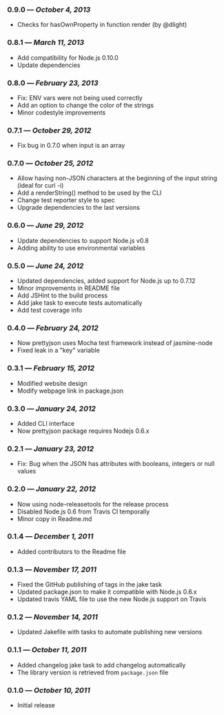 ### 0.9.0 — *October 4, 2013*

  * Checks for hasOwnProperty in function render (by @dlight)

### 0.8.1 — *March 11, 2013*

  * Add compatibility for Node.js 0.10.0
  * Update dependencies

### 0.8.0 — *February 23, 2013*

  * Fix: ENV vars were not being used correctly
  * Add an option to change the color of the strings
  * Minor codestyle improvements

### 0.7.1 — *October 29, 2012*

  * Fix bug in 0.7.0 when input is an array

### 0.7.0 — *October 25, 2012*

  * Allow having non-JSON characters at the beginning of the input string (ideal for curl -i)
  * Add a renderString() method to be used by the CLI
  * Change test reporter style to spec
  * Upgrade dependencies to the last versions

### 0.6.0 — *June 29, 2012*

  * Update dependencies to support Node.js v0.8
  * Adding ability to use environmental variables

### 0.5.0 — *June 24, 2012*

  * Updated dependencies, added support for Node.js up to 0.7.12
  * Minor improvements in README file
  * Add JSHint to the build process
  * Add jake task to execute tests automatically
  * Add test coverage info

### 0.4.0 — *February 24, 2012*

  * Now prettyjson uses Mocha test framework instead of jasmine-node
  * Fixed leak in a "key" variable

### 0.3.1 — *February 15, 2012*

  * Modified website design
  * Modify webpage link in package.json

### 0.3.0 — *January 24, 2012*

  * Added CLI interface
  * Now prettyjson package requires Nodejs 0.6.x

### 0.2.1 — *January 23, 2012*

  * Fix: Bug when the JSON has attributes with booleans, integers or null values

### 0.2.0 — *January 22, 2012*

  * Now using node-releasetools for the release process
  * Disabled Node.js 0.6 from Travis CI temporally
  * Minor copy in Readme.md

### 0.1.4 — *December 1, 2011*

  * Added contributors to the Readme file

### 0.1.3 — *November 17, 2011*

  * Fixed the GitHub publishing of tags in the jake task
  * Updated package.json to make it compatible with Node.js 0.6.x
  * Updated travis YAML file to use the new Node.js support on Travis

### 0.1.2 — *November 14, 2011*

  * Updated Jakefile with tasks to automate publishing new versions

### 0.1.1 — *October 11, 2011*

  * Added changelog jake task to add changelog automatically
  * The library version is retrieved from `package.json` file

### 0.1.0 — *October 10, 2011*

  * Initial release

